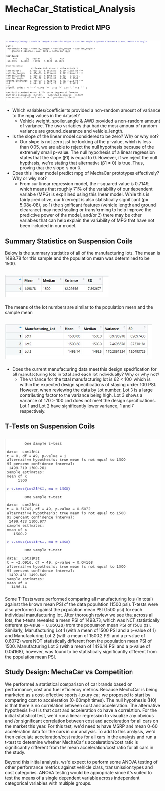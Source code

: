 # MechaCar_Statistical_Analysis

## Linear Regression to Predict MPG

![linear Regression]( https://github.com/backwater-graphics/MechaCar_Statistical_Analysis/blob/main/images/linear_regression_summary.jpg)
---

- Which variables/coefficients provided a non-random amount of variance to the mpg values in the dataset?
  -  Vehicle weight, spoiler_angle & AWD provided a non-random amount of variance. The two variables that had the most amount of random variance are ground_clearance and vehicle_length.
- Is the slope of the linear model considered to be zero? Why or why not?
  -  Our slope is not zero just be looking at the p-value, which is less than 0.05, we are able to reject the null hypothesis because of the extremely small p-value. The null hypothesis of a linear regression states that the slope (β1) is equal to 0. However, if we reject the null hypthesis, we're stating that alternative (β1 ≠ 0) is true. Thus, proving that the slope is not 0.
- Does this linear model predict mpg of MechaCar prototypes effectively? Why or why not?
  -  From our linear regression model, the r-squared value is 0.7149, which means that roughly 71% of the variablilty of our dependent variable (MPG) is explained using this linear model. While this is fairly predictive, our Intercept is also statistically significant (p= 5.08e-08), so 1) the significant features (vehicle length and ground clearance) may need scaling or transforming to help improve the predictive power of the model, and/or 2) there may be other variables that can help explain the variability of MPG that have not been included in our model.

## Summary Statistics on Suspension Coils

Below is the summary statistics of all of the manufacturing lots. The mean is 1498.78 for this sample and the population mean was determined to be 1500.

![ total_summary]( https://github.com/backwater-graphics/MechaCar_Statistical_Analysis/blob/main/images/total_summary.jpg)
---
 
 The means of the lot numbers are similar to the population mean and the sample mean.
 
![ lot_summary]( https://github.com/backwater-graphics/MechaCar_Statistical_Analysis/blob/main/images/Lot_summary.jpg)
---


- Does the current manufacturing data meet this design specification for all manufacturing lots in total and each lot individually? Why or why not?
  -  The variance for the total manufacturing lot is 62 < 100, which is within the expected design specifications of staying under 100 PSI. However, when reviewing the data by Lot number, Lot 3 is a large contributing factor to the variance being high. Lot 3 shows a variance of 170 > 100 and does not meet the design specifications. Lot 1 and Lot 2 have significantly lower variance, 1 and 7 respectively.

## T-Tests on Suspension Coils

![ t_test]( https://github.com/backwater-graphics/MechaCar_Statistical_Analysis/blob/main/images/lot_t_tests.jpg)
---

Some T-Tests were performed comparing all manufacturing lots (in total) against the known mean PSI of the data population (1500 psi). T-tests were also performed against the population mean PSI (1500 psi) for each individual manufacturing lot. After thorough review we see that across all lots, the t-tests revealed a mean PSI of 1498.78, which was NOT statistically different (p-value = 0.06028) from the population mean PSI of 1500 psi. Similarly, Manufacturing Lot 1 (with a mean of 1500 PSI and a p-value of 1) and Manufacturing Lot 2 (with a mean of 1500.2 PSI and a p-value of 0.6072) were NOT statistically different from the population mean PSI of 1500. Manufacturing Lot 3 (with a mean of 1496.14 PSI and a p-value of 0.04168), however, was found to be statistically significantly different from the population mean PSI.

## Study Design: MechaCar vs Competition

We performed a statistical comparison of car brands based on performance, cost and fuel efficiency metrics. Because MechaCar is being marketed as a cost-effective sports-luxury car, we proposed to start by comparing cost to acceleration (0-60mph times). The null hypothesis (H0) is that there is no correlation between cost and acceleration. The alternative hypothesis (Ha) is that cost and acceleration do have a correlation. For the initial statistical test, we'd run a linear regression to visualize any obvious and /or significant correlation between cost and acceleration for all cars on the market this year. For this test, we'd need to have MSRP and mean 0-60 acceleration data for the cars in our analysis. To add to this analysis, we'd then calculate acceleration/cost ratios for all cars in the analysis and run a t-test to determine whether MechaCar's acceleration/cost ratio is significantly different from the mean acceleration/cost ratio for all cars in the study.

Beyond this initial analysis, we'd expect to perform some ANOVA testing of other performance metrics against vehicle class, transmission types and cost categories. ANOVA testing would be appropriate since it's suited to test the means of a single dependent variable across independent categorical variables with multiple groups.

